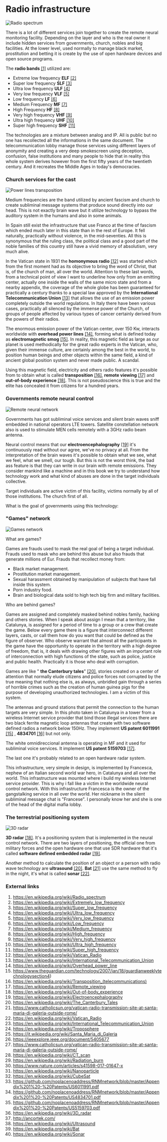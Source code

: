 # Radio infrastructure

![Radio spectrum](../Images/Frq_Band_Comparison.png)

There is a lot of different services join together to create the remote neural monitoring facility. Depending on the layer and  who is the real owner it include hidden services from governments, church, nobles and big facilities. At the lower level, used normally to manage black market, prostitution and betting it is create by the use of open hardware devices and open source programs. 

The **radio bands** [[1]](https://en.wikipedia.org/wiki/Radio_spectrum) utilized are:

- Extreme low frequency **ELF** [[2]](https://en.wikipedia.org/wiki/Extremely_low_frequency)
- Super low frequency **SLF** [[3]](https://en.wikipedia.org/wiki/Super_low_frequency)
- Ultra low frequency **ULF** [[4]](https://en.wikipedia.org/wiki/Ultra_low_frequency)
- Very low frequency **VLF** [[5]](https://en.wikipedia.org/wiki/Very_low_frequency)
- Low frequency **LF** [[6]](https://en.wikipedia.org/wiki/Low_frequency)
- Medium Frequency **MF** [[7]](https://en.wikipedia.org/wiki/Medium_frequency)
- High Frequency **HF** [[8]](https://en.wikipedia.org/wiki/High_frequency)
- Very high frequency **VHF** [[9]](https://en.wikipedia.org/wiki/Very_high_frequency)
- Ultra high frequency **UHF** [[10]](https://en.wikipedia.org/wiki/Ultra_high_frequency)
- Super high frequency **SHF** [[11]](https://en.wikipedia.org/wiki/Super_high_frequency)

The technologies are a mixture between analog and IP. All is public but no one has recollected all the informations in the same document. The telecommunication lobby manage those services using different layers of anonymity and creating a very deep smokescreen using deception, confusion, false institutions and many people to hide that in reality this whole system derives however from the first fifty years of the twentieth century. And it recreates the Middle Ages in today's democracies. 

### Church services for the cast

![Power lines transposition](../Images/powerlinetranspotion.jpg)

Medium frequencies are the band utilized by ancient fascism and church to create subliminal message systems that produce sound directly into our head. This is not exactly brain wave but it utilize technology to bypass the auditory system in the humans and also in some animals.

In Spain still exist the infrastructure that use Franco at the time of fascism which ended much later in this state than in the rest of Europe. It fell naturally, practically without violence, in the mid-seventies. All this is synonymous that the ruling class, the political class and a good part of the noble families of this country still have a vivid memory of absolutism, very much alive.

In the Vatican state in 1931 the **homonymous radio** [[12]](https://en.wikipedia.org/wiki/Vatican_Radio) was started which from the first moment had as its objective to bring the word of Christ, that is, of the church of man, all over the world. Attention to these last words, from a technical point of view I want to underline how only from an emitting center, actually one inside the walls of the same micro state and from a nearby appendix, the coverage of the whole globe has been guaranteed for practically a century thanks to a special law approved by the **International Telecommunication Union** [[13]](https://en.wikipedia.org/wiki/International_Telecommunication_Union) that allows the use of an emission power completely outside the world regulations. In Italy there have been various cases, practically all silenced by the immense power of the Church, of groups of people affected by various types of cancer certainly derived from the powers of their radios.

The enormous emission power of the Vatican center, over 150 Kw, interacts worldwide with **overhead power lines** [[14]](https://en.wikipedia.org/wiki/Overhead_power_line), forming what is defined today as **electromagnetic smog** [[15]](https://www.theguardian.com/technology/2007/jan/18/guardianweeklytechnologysection4). In reality, this magnetic field as large as our planet is used methodically for the great radio experts in the Vatican, who, given their immense culture, are certainly among the best in the world, to position human beings and other objects within the same field, a kind of ancient global position system and never made public. A scandal.

Using this magnetic field, electricity and others radio features it's possible from to obtain what is called **transposition** [[16]](https://en.wikipedia.org/wiki/Transposition_(telecommunications)), **remote viewing** [[17]](https://en.wikipedia.org/wiki/Remote_viewing) and **out-of-body experience** [[18]](https://en.wikipedia.org/wiki/Out-of-body_experience). This is not pseudoscience this is true and the elite has concealed it from citizens for a hundred years.

### Governments remote neural control

![Remote neural network](../Images/satcycle3-4_2_orig.png)

Governments has got subliminal voice services and silent brain waves sniff embedded in national operators LTE towers. Satellite constellation network also is used to stimulate MEN cells remotely with a 3GHz radio beam antenna. 

Neural control means that our **electroencephalography** [[19]](https://en.wikipedia.org/wiki/Electroencephalography) it's continuously read without our agree, we've no privacy at all. From the interpretation of the brain waves it's possible to obtain what we see, what we feel, what we smell, our tough. But this is not the worst think, the bad ass feature is that they can write in our brain with remote emissions. They consider mankind like a machine and in this book we try to understand how technology work and what kind of abuses are done in the target individuals collective.

Target individuals are active victim of this facility, victims normally by all of those institutions. The church first of all.

What is the goal of governments using this technology:

### "Games" network

![Games network](../Images/EOFWNG2X0AA_epp.jpeg)

What are games?

Games are frauds used to mask the real goal of being a target individual. Frauds used to mask who are behind this abuse but also frauds that generate millions of Eur. Frauds that recollect money from:

- Black market management.
- Prostitution market management.
- Sexual harassment obtained by manipulation of subjects that have fall inside this system.
- Porn industry food.
- Brain and biological data sold to high tech big firm and military facilities.

Who are behind games? 

Games are assigned and completely masked behind nobles family, hacking and others stories. When I speak about assign I mean that a territory, like Catalunya, is assigned for a period of time to a group or a crew that create the game. Below every game there is a figure that interconnect different layers, casts, or call them how do you want that could be defined as the figure of observer. Who observe warrant that almost all the participants in the game have the opportunity to operate in the territory with a high degree of freedom, that is, it deals with drawing other figures with an important role of interconnection with high functions of the state, such as police, justice and public health. Practically it is those who deal with corruption.

Games are like " **the Canterbury tales**" [[20]](https://en.wikipedia.org/wiki/The_Canterbury_Tales), stories created on a center of attention that normally elude citizens and police forces not corrupted by the true meaning that nothing else is, as always, unbridled gain through a series of horrible crimes such as the creation of human guinea pigs for the purpose of developing unauthorized technologies. I am a victim of this system.

The antennas and ground stations that permit the connection to the human targets are very simple. In this photo taken in Catalunya in a tower from a wireless Internet service provider that bind those illegal services  there are two black ferrite magnetic loop antennas that create with two software defined radios a network below 150Hz. They implement **US patent 6011991** [[15]](https://github.com/noplacenoaddress/RNMnetwork/blob/master/Appendix%201%20-%20Patents/US6011991.pdf) , **4834701** [[16]](https://github.com/noplacenoaddress/RNMnetwork/blob/master/Appendix%201%20-%20Patents/US4834701.pdf) but not only.

The white omnidireccional antenna is operating in MF and it used for subliminal voice services. It implement **US patent  5159703** [[17]](https://github.com/noplacenoaddress/RNMnetwork/blob/master/Appendix%201%20-%20Patents/US5159703.pdf).

The last one it's probably related to an open hardware radar system.

This infrastructure, very simple in design, is implemented by Francesca, nephew of an Italian second world war hero, in Catalunya and all over the world. This infrastructure was mounted where i build my wireless Internet service provider. This is why i fall like a victim in the worldwide neural control network. With this infrastructure Francesca is the owner of the gangstalking service in all over the world. Her nickname in the silent subliminal message chat is "Francese". I personally know her and she is one of the head of the digital mafia lobby.

### The terrestrial positioning system

![3D radar](../Images/istockphoto-1017394876-640x640.jpg)

**3D radar** [[18]](https://en.wikipedia.org/wiki/3D_radar). It's a positioning system that is implemented in the neural control network. There are two layers of positioning, the official one from military forces and the open hardware one that use SDR hardware that it's called **software defined embedded radar** [[19]](http://ancortek.com/).

Another method to calculate the position of an object or a person with radio wave technology are **ultrasound** [[20]](https://en.wikipedia.org/wiki/Ultrasound). **Bat** [[21]](https://en.wikipedia.org/wiki/Bat) use the same method to fly in the night, it's what is called **sonar** [[22]](https://en.wikipedia.org/wiki/Sonar).



### External links

1. https://en.wikipedia.org/wiki/Radio_spectrum
2. https://en.wikipedia.org/wiki/Extremely_low_frequency
3. https://en.wikipedia.org/wiki/Super_low_frequency
4. https://en.wikipedia.org/wiki/Ultra_low_frequency
5. https://en.wikipedia.org/wiki/Very_low_frequency
6. https://en.wikipedia.org/wiki/Low_frequency
7. https://en.wikipedia.org/wiki/Medium_frequency
8. https://en.wikipedia.org/wiki/High_frequency
9. https://en.wikipedia.org/wiki/Very_high_frequency
10. https://en.wikipedia.org/wiki/Ultra_high_frequency
11. https://en.wikipedia.org/wiki/Super_high_frequency
12. https://en.wikipedia.org/wiki/Vatican_Radio
13. https://en.wikipedia.org/wiki/International_Telecommunication_Union
14. https://en.wikipedia.org/wiki/Overhead_power_line
15. https://www.theguardian.com/technology/2007/jan/18/guardianweeklytechnologysection4)
16. https://en.wikipedia.org/wiki/Transposition_(telecommunications)
17. https://en.wikipedia.org/wiki/Remote_viewing
18. https://en.wikipedia.org/wiki/Out-of-body_experience
19. https://en.wikipedia.org/wiki/Electroencephalography
20. https://en.wikipedia.org/wiki/The_Canterbury_Tales
21. https://www.catholicsun.org/vatican-radio-transmission-site-at-santa-maria-di-galeria-outside-rome/
22. https://en.wikipedia.org/wiki/Vatican_Radio
23. https://en.wikipedia.org/wiki/International_Telecommunication_Union
24. https://en.wikipedia.org/wiki/Troposphere
25. https://it.wikipedia.org/wiki/Santa_Maria_di_Galeria
26. https://ieeexplore.ieee.org/document/5405677
27. https://www.catholicsun.org/vatican-radio-transmission-site-at-santa-maria-di-galeria-outside-rome/
28. https://en.wikipedia.org/wiki/CT_scan
29. https://en.wikipedia.org/wiki/Radiation_burn
30. https://www.nature.com/articles/s41598-017-01647-x
31. https://en.wikipedia.org/wiki/Nanoparticle
32. https://en.wikipedia.org/wiki/CubeSat
33. https://github.com/noplacenoaddress/RNMnetwork/blob/master/Appendix%201%20-%20Patents/US6011991.pdf
34. https://github.com/noplacenoaddress/RNMnetwork/blob/master/Appendix%201%20-%20Patents/US4834701.pdf
35. https://github.com/noplacenoaddress/RNMnetwork/blob/master/Appendix%201%20-%20Patents/US5159703.pdf
36. https://en.wikipedia.org/wiki/3D_radar
37. http://ancortek.com/
38. https://en.wikipedia.org/wiki/Ultrasound
39. https://en.wikipedia.org/wiki/Bat
40. https://en.wikipedia.org/wiki/Sonar